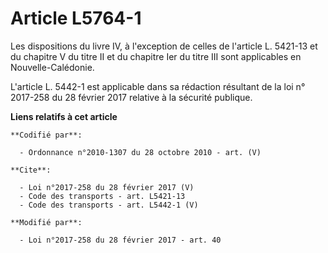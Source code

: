 # Article L5764-1

Les dispositions du livre IV, à l'exception de celles de l'article L. 5421-13 et du chapitre V du titre II et du chapitre Ier
du titre III sont applicables en Nouvelle-Calédonie. 

L'article L. 5442-1 est applicable dans sa rédaction résultant de la loi n° 2017-258 du 28 février 2017 relative à la
sécurité publique.

**Liens relatifs à cet article**

	**Codifié par**:

	  - Ordonnance n°2010-1307 du 28 octobre 2010 - art. (V)

	**Cite**:

	  - Loi n°2017-258 du 28 février 2017 (V)
	  - Code des transports - art. L5421-13
	  - Code des transports - art. L5442-1 (V)

	**Modifié par**:

	  - Loi n°2017-258 du 28 février 2017 - art. 40
